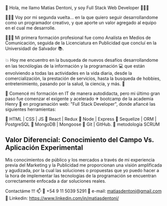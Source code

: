 👋 Hola, me llamo Matías Dentoni, y soy Full Stack Web Developer 🚀🚀🚀

👨🏻‍💻 Voy por mi segunda vuelta... en la que quiero seguir desarrollandome como un programador creativo, y que aporte un valor agregado al equipo en el cual me desarrolle.

👨🏻‍🎓 Mi primera formación profesional fue como Analísta en Medios de Comunicación, seguida de la Licenciatura en Publicidad que concluí en la Universidadl de Salvador 📚.

💥 Hoy me encuentro en la busqueda de nuevos desafíos desarrollandome en las tecnólogías de la información y la programación 💻 que están envolviendo a todas las actividades en la vida diaria, desde la comercialización, la prestación de servicios, hasta la busqueda de hobbies, entretenimiento, pasando por la salud, la ciencia, y más. 💞️

🌱 Comencé mi formación en IT de manera autodidacta, pero mi último gran paso fue comenzar el exigente y acelerado ✈ bootcamp de la academia Henry 💎 en programación web: "Full Stack Developer", donde afiancé las siguientes herramientas: 

🔸 HTML | CSS | JS
🔸 React | Redux
🔸 Node | Express
🔸 Sequelize | ORM | PostgreSQL
🔸 MongoDB | Mongoose
🔸 Git | GitHub.
🔸 metodología SCRUM

## Valor Diferencial: Conocimiento del Campo Vs. Aplicación Experimental

Mis conocimientos de público y los mercados a través de mi experiencia previa del Marketing y la Publicidad me proporcionan una visión amplificada y agudizada, por la cual las soluciones o propuestas que yo puedo hacer a la hora de implementar las tecnologías de la programación se encuentran correctamente enfocada a dar soluciones reales.

Contactáme !!! 📫
📱 +54 9 11 5039 5291
📧 e-mail: matiasdentoni@gmail.com
📁 Linkedin: https://www.linkedin.com/in/matiasdentoni/
